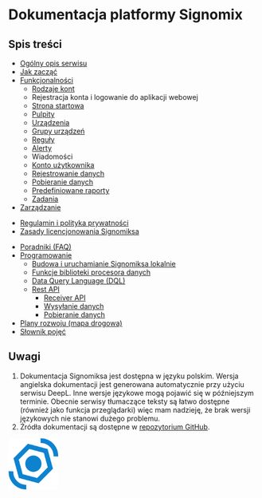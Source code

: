 # Dokumentacja platformy Signomix


## Spis treści

<div class="row">
<div class="col">

- [Ogólny opis serwisu](introduction.md)
- [Jak zacząć](getting_started.md)
- [Funkcjonalności](features/index.md)
    - [Rodzaje kont](features/account_types.md)
    - Rejestracja konta i logowanie do aplikacji webowej
    - [Strona startowa](features/home_page.md)
    - [Pulpity](features/dashboards/index.md)
    - [Urządzenia](features/devices/index.md)
    - [Grupy urządzeń](features/groups/index.md)
    - [Reguły](features/rules/index.md)
    - [Alerty](features/alerts/index.md)
    - Wiadomości
    - [Konto użytkownika](features/account/index.md)
    - [Rejestrowanie danych](features/data_provisioning.md)
    - [Pobieranie danych](features/downloading_data.md)
    - [Predefiniowane raporty](features/reports/predefined_reports.md)
    - [Zadania](features/tasks/index.md)
- [Zarządzanie](administration/index.md)
<!-- - [Wersja enterprise](/enterprise/index.md) -->
- [Regulamin i polityka prywatności](legal/terms_and_conditions.md)
- [Zasady licencjonowania Signomiksa](legal/license.md)

</div>
<div class="col">

- [Poradniki (FAQ)](howto/index.md)
- [Programowanie](development/index.md)
  - [Budowa i uruchamianie Signomiksa lokalnie](development/getting-started.md)
  - [Funkcje biblioteki procesora danych](features/devices/data_processor_lib.md)
  - [Data Query Language (DQL)](development/dql.md)
  - [Rest API](restapi/index.md)
    - [Receiver API](/restapi/receiver.md)
    - [Wysyłanie danych](/restapi/sending-data.md)
    - [Pobieranie danych](/restapi/downloading-data.md)
- [Plany rozwoju (mapa drogowa)](https://github.com/orgs/signomix/projects/4)
- [Słownik pojęć](dictionary.md)

</div>
</div>

## Uwagi
 1. Dokumentacja Signomiksa jest dostępna w języku polskim. Wersja angielska dokumentacji jest generowana  automatycznie przy użyciu serwisu DeepL. Inne wersje językowe mogą pojawić się w późniejszym terminie. Obecnie serwisy tłumaczące teksty są łatwo dostępne (również jako funkcja przeglądarki) więc mam nadzieję, że brak wersji językowych nie stanowi dużego problemu.
 2. Źródła dokumentacji są dostępne w [repozytorium GitHub](https://github.com/signomix/signomix-documentation).

<div class="text-center mt-3"><img src="assets/logo.svg" width="100px"></div>
